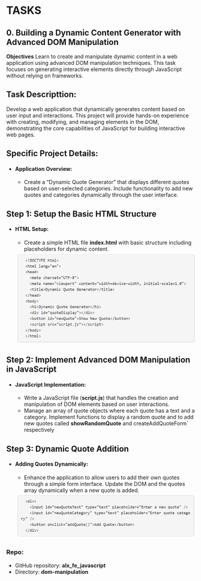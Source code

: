 <h1>
    TASKS
</h1>

<h2>
    0. Building a Dynamic Content Generator with Advanced DOM Manipulation
</h2>

<p>
    <strong>Objectives</strong> Learn to create and manipulate dynamic content in a web application using advanced DOM manipulation techniques. This task focuses on generating interactive elements directly through JavaScript without relying on frameworks.
</p>

<h2>
    Task Descripttion:
</h2>

<p>
    Develop a web application that dynamically generates content based on user input and interactions. This project will provide hands-on experience with creating, modifying, and managing elements in the DOM, demonstrating the core capabilities of JavaScript for building interactive web pages.
</p>

<h2>
    Specific Project Details:
</h2>

<ul>
    <li>
        <h4>
            Application Overview:
        </h4>
        <ul>
            <li>
                Create a “Dynamic Quote Generator” that displays different quotes based on user-selected categories. Include functionality to add new quotes and categories dynamically through the user interface.
            </li>
        </ul>
    </li>
</ul>

<h2>
    Step 1: Setup the Basic HTML Structure
</h2>

<p>
    <ul>
        <li>
            <h4>
                HTML Setup:
            </h4>
            <ul>
                <li>
                    Create a simple HTML file <strong>index.html</strong> with basic structure including placeholders for dynamic content.
                </li>
            </ul>
        </li>
        <img src="/assets/Screenshot 2024-07-27 023341.png">
    </ul>
</p>

<h2>
    Step 2: Implement Advanced DOM Manipulation in JavaScript
</h2>

<ul>
    <li>
        <h4>
            JavaScript Implementation:
        </h4>
        <ul>
            <li>
                Write a JavaScript file (<strong>script.js</strong>) that handles the creation and manipulation of DOM elements based on user interactions.
            </li>
            <li>
                Manage an array of quote objects where each quote has a text and a category. Implement functions to display a random quote and to add new quotes called <strong>showRandomQuote</strong> and createAddQuoteForm` respectively
            </li>
        </ul>
    </li>
</ul>

<h2>
    Step 3: Dynamic Quote Addition
</h2>

<ul>
    <li>
        <h4>
            Adding Quotes Dynamically:
        </h4>
        <ul>
            <li>
                Enhance the application to allow users to add their own quotes through a simple form interface. Update the DOM and the quotes array dynamically when a new quote is added.
            </li>
        </ul>
    </li>
    <img src="/assets/Screenshot 2024-07-27 023352.png">
</ul>

<h3>
    Repo:
</h3>
<ul>
    <li>
        GitHub repository: <strong>alx_fe_javascript</strong>
    </li>
    <li>
        Directory: <strong>dom-manipulation</strong>
    </li>
</ul>